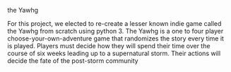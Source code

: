 the Yawhg

For this project, we elected to re-create a lesser known indie game called the Yawhg from scratch using python 3. The Yawhg is a one to four player choose-your-own-adventure game that randomizes the story every time it is played. Players must decide how they will spend their time over the course of six weeks leading up to a supernatural storm. Their actions will decide the fate of the post-storm community 